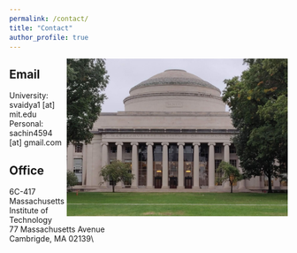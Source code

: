 ```yaml
---
permalink: /contact/
title: "Contact"
author_profile: true
---
```


<img align="right" src="https://raw.githubusercontent.com/sachin4594/svaidya.github.io/master/images/MIT.jpg" width="400" />

## Email

University: svaidya1 [at] mit.edu\
Personal: sachin4594 [at] gmail.com


## Office
6C-417\
Massachusetts Institute of Technology\
77 Massachusetts Avenue\
Cambrigde, MA 02139\
